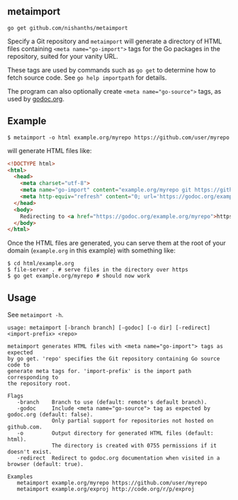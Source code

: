 ## metaimport

`go get github.com/nishanths/metaimport`

Specify a Git repository and `metaimport` will generate a directory of
HTML files containing `<meta name="go-import">` tags for the Go packages
in the repository, suited for your vanity URL.

These tags are used by commands such as `go get` to determine how to fetch 
source code. See `go help importpath` for details.

The program can also optionally create `<meta name="go-source">` tags, as used by 
[godoc.org](https://github.com/golang/gddo/wiki/Source-Code-Links).

## Example

```
$ metaimport -o html example.org/myrepo https://github.com/user/myrepo
```

will generate HTML files like:

```html
<!DOCTYPE html>
<html>
  <head>
    <meta charset="utf-8">
    <meta name="go-import" content="example.org/myrepo git https://github.com/user/myrepo">
    <meta http-equiv="refresh" content="0; url='https://godoc.org/example.org/myrepo'">
  </head>
  <body>
    Redirecting to <a href="https://godoc.org/example.org/myrepo">https://godoc.org/example.org/myrepo</a>
  </body>
</html>
```

Once the HTML files are generated, you can serve them at the root of your domain 
(`example.org` in this example) with something like:

```
$ cd html/example.org
$ file-server . # serve files in the directory over https
$ go get example.org/myrepo # should now work
```

## Usage

See `metaimport -h`.

```
usage: metaimport [-branch branch] [-godoc] [-o dir] [-redirect] <import-prefix> <repo>

metaimport generates HTML files with <meta name="go-import"> tags as expected
by go get. 'repo' specifies the Git repository containing Go source code to
generate meta tags for. 'import-prefix' is the import path corresponding to
the repository root.

Flags
   -branch    Branch to use (default: remote's default branch).
   -godoc     Include <meta name="go-source"> tag as expected by godoc.org (default: false).
              Only partial support for repositories not hosted on github.com.
   -o         Output directory for generated HTML files (default: html).
              The directory is created with 0755 permissions if it doesn't exist.
   -redirect  Redirect to godoc.org documentation when visited in a browser (default: true).

Examples
   metaimport example.org/myrepo https://github.com/user/myrepo
   metaimport example.org/exproj http://code.org/r/p/exproj
```
